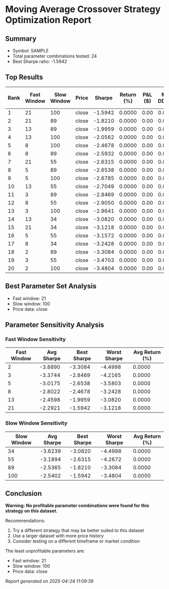 # Moving Average Crossover Strategy Optimization Report

## Summary

- Symbol: SAMPLE
- Total parameter combinations tested: 24
- Best Sharpe ratio: -1.5942

## Top Results

| Rank | Fast Window | Slow Window | Price | Sharpe | Return (%) | P&L ($) | Max DD (%) | Trades | Win Rate (%) |
|------|------------|------------|-------|--------|------------|---------|------------|--------|--------------|
| 1 | 21 | 100 | close | -1.5942 | 0.0000 | 0.00 | 0.0000 | 0 | 0.0000 |
| 2 | 21 | 89 | close | -1.8210 | 0.0000 | 0.00 | 0.0000 | 0 | 0.0000 |
| 3 | 13 | 89 | close | -1.9959 | 0.0000 | 0.00 | 0.0000 | 0 | 0.0000 |
| 4 | 13 | 100 | close | -2.0562 | 0.0000 | 0.00 | 0.0000 | 0 | 0.0000 |
| 5 | 8 | 100 | close | -2.4678 | 0.0000 | 0.00 | 0.0000 | 0 | 0.0000 |
| 6 | 8 | 89 | close | -2.5932 | 0.0000 | 0.00 | 0.0000 | 0 | 0.0000 |
| 7 | 21 | 55 | close | -2.6315 | 0.0000 | 0.00 | 0.0000 | 0 | 0.0000 |
| 8 | 5 | 89 | close | -2.6538 | 0.0000 | 0.00 | 0.0000 | 0 | 0.0000 |
| 9 | 5 | 100 | close | -2.6785 | 0.0000 | 0.00 | 0.0000 | 0 | 0.0000 |
| 10 | 13 | 55 | close | -2.7049 | 0.0000 | 0.00 | 0.0000 | 0 | 0.0000 |
| 11 | 3 | 89 | close | -2.8469 | 0.0000 | 0.00 | 0.0000 | 0 | 0.0000 |
| 12 | 8 | 55 | close | -2.9050 | 0.0000 | 0.00 | 0.0000 | 0 | 0.0000 |
| 13 | 3 | 100 | close | -2.9641 | 0.0000 | 0.00 | 0.0000 | 0 | 0.0000 |
| 14 | 13 | 34 | close | -3.0820 | 0.0000 | 0.00 | 0.0000 | 0 | 0.0000 |
| 15 | 21 | 34 | close | -3.1218 | 0.0000 | 0.00 | 0.0000 | 0 | 0.0000 |
| 16 | 5 | 55 | close | -3.1572 | 0.0000 | 0.00 | 0.0000 | 0 | 0.0000 |
| 17 | 8 | 34 | close | -3.2428 | 0.0000 | 0.00 | 0.0000 | 0 | 0.0000 |
| 18 | 2 | 89 | close | -3.3084 | 0.0000 | 0.00 | 0.0000 | 0 | 0.0000 |
| 19 | 3 | 55 | close | -3.4703 | 0.0000 | 0.00 | 0.0000 | 0 | 0.0000 |
| 20 | 2 | 100 | close | -3.4804 | 0.0000 | 0.00 | 0.0000 | 0 | 0.0000 |

## Best Parameter Set Analysis

- Fast window: 21
- Slow window: 100
- Price data: close


## Parameter Sensitivity Analysis

### Fast Window Sensitivity

| Fast Window | Avg Sharpe | Best Sharpe | Worst Sharpe | Avg Return (%) |
|------------|------------|-------------|--------------|----------------|
| 2 | -3.8890 | -3.3084 | -4.4998 | 0.0000 |
| 3 | -3.3744 | -2.8469 | -4.2165 | 0.0000 |
| 5 | -3.0175 | -2.6538 | -3.5803 | 0.0000 |
| 8 | -2.8022 | -2.4678 | -3.2428 | 0.0000 |
| 13 | -2.4598 | -1.9959 | -3.0820 | 0.0000 |
| 21 | -2.2921 | -1.5942 | -3.1218 | 0.0000 |

### Slow Window Sensitivity

| Slow Window | Avg Sharpe | Best Sharpe | Worst Sharpe | Avg Return (%) |
|------------|------------|-------------|--------------|----------------|
| 34 | -3.6239 | -3.0820 | -4.4998 | 0.0000 |
| 55 | -3.1894 | -2.6315 | -4.2672 | 0.0000 |
| 89 | -2.5365 | -1.8210 | -3.3084 | 0.0000 |
| 100 | -2.5402 | -1.5942 | -3.4804 | 0.0000 |

## Conclusion

**Warning: No profitable parameter combinations were found for this strategy on this dataset.**

Recommendations:
1. Try a different strategy that may be better suited to this dataset
2. Use a larger dataset with more price history
3. Consider testing on a different timeframe or market condition

The least unprofitable parameters are:
- Fast window: 21
- Slow window: 100
- Price data: close

*Report generated on 2025-04-24 11:09:39*